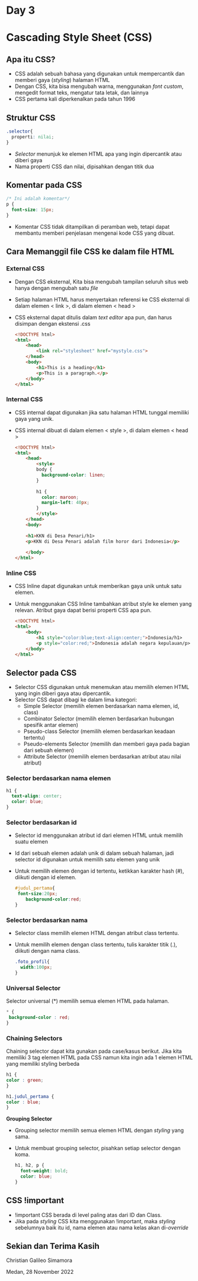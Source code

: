 # Day 3

# Cascading Style Sheet (CSS)

## Apa itu CSS?

- CSS adalah sebuah bahasa yang digunakan untuk mempercantik dan memberi gaya (*styling*) halaman HTML
- Dengan CSS, kita bisa mengubah warna, menggunakan *font custom*, mengedit format teks, mengatur tata letak, dan lainnya
- CSS pertama kali diperkenalkan pada tahun 1996

## Struktur CSS

```css
.selector{
  properti: nilai;
}
```

- *Selector* menunjuk ke elemen HTML apa yang ingin dipercantik atau diberi gaya
- Nama properti CSS dan nilai, dipisahkan dengan titik dua

## Komentar pada CSS

```css
/* Ini adalah komentar*/
p {
  font-size: 15px;
}
```

- Komentar CSS tidak ditampilkan di peramban web, tetapi dapat membantu memberi penjelasan mengenai kode CSS yang dibuat.

## Cara Memanggil file CSS ke dalam file HTML

### External CSS

- Dengan CSS eksternal, Kita bisa mengubah tampilan seluruh situs web hanya dengan mengubah satu *file*
- Setiap halaman HTML harus menyertakan referensi ke CSS eksternal di dalam elemen < link >, di dalam elemen < head >
- CSS eksternal dapat ditulis dalam *text editor* apa pun, dan harus disimpan dengan ekstensi .css
    
    ```html
    <!DOCTYPE html>
    <html>
    	<head>
    		<link rel="stylesheet" href="mystyle.css">
    	</head>
    	<body>
    		<h1>This is a heading</h1>
    		<p>This is a paragraph.</p>
    	</body>
    </html>
    ```
    

### **Internal CSS**

- CSS internal dapat digunakan jika satu halaman HTML tunggal memiliki gaya yang unik.
- CSS internal dibuat di dalam elemen < style >, di dalam elemen < head >
    
    ```html
    <!DOCTYPE html>
    <html>
    	<head>
    		<style>
    		body {
    		  background-color: linen;
    		}
    		
    		h1 {
    		  color: maroon;
    		  margin-left: 40px;
    		}
    		</style>
    	</head>
    	<body>
    	
    	<h1>KKN di Desa Penari/h1>
    	<p>KKN di Desa Penari adalah film horor dari Indonesia</p>
    	
    	</body>
    </html>
    ```
    

### Inline CSS

- CSS Inline dapat digunakan untuk memberikan gaya unik untuk satu elemen.
- Untuk menggunakan CSS Inline tambahkan atribut style ke elemen yang relevan. Atribut gaya dapat berisi properti CSS apa pun.
    
    ```html
    <!DOCTYPE html>
    <html>
    	<body>
    		<h1 style="color:blue;text-align:center;">Indonesia/h1>
    		<p style="color:red;">Indonesia adalah negara kepulauan/p>
    	</body>
    </html>
    ```
    

## Selector pada CSS

- Selector CSS digunakan untuk menemukan atau memilih elemen HTML yang ingin diberi gaya atau dipercantik.
- Selector CSS dapat dibagi ke dalam lima kategori:
    - Simple Selector (memilih elemen berdasarkan nama elemen, id, class)
    - Combinator Selector (memilih elemen berdasarkan hubungan spesifik antar elemen)
    - Pseudo-class Selector (memilih elemen berdasarkan keadaan tertentu)
    - Pseudo-elements Selector (memilih dan memberi gaya pada bagian dari sebuah elemen)
    - Attribute Selector (memilih elemen berdasarkan atribut atau nilai atribut)

### Selector berdasarkan nama elemen

```css
h1 {
  text-align: center;
  color: blue;
}
```

### Selector berdasarkan id

- Selector id menggunakan atribut id dari elemen HTML untuk memilih suatu elemen
- Id dari sebuah elemen adalah unik di dalam sebuah halaman, jadi selector id digunakan untuk memilih satu elemen yang unik
- Untuk memilih elemen dengan id tertentu, ketikkan karakter hash (#), diikuti dengan id elemen.
    
    ```css
    #judul_pertama{
     font-size:20px;
    	background-color:red;
    }
    ```
    

### Selector berdasarkan nama

- Selector class memilih elemen HTML dengan atribut class tertentu.
- Untuk memilih elemen dengan class tertentu, tulis karakter titik (.), diikuti dengan nama class.
    
    ```css
    .foto_profil{
      width:100px;
    }
    ```
    

### Universal Selector

Selector universal (*) memilih semua elemen HTML pada halaman.

```css
* {
 background-color : red;
}
```

### Chaining Selectors

Chaining selector dapat kita gunakan pada case/kasus berikut. Jika kita memiliki 3 tag elemen HTML pada CSS namun kita ingin ada 1 elemen HTML yang memiliki styling berbeda

```css
h1 {
color : green;
}

h1.judul_pertama {
color : blue;
}
```

**Grouping Selector**

- Grouping selector memilih semua elemen HTML dengan *styling* yang sama.
- Untuk membuat grouping selector, pisahkan setiap selector dengan koma.
    
    ```css
    h1, h2, p {
      font-weight: bold;
      color: blue;
    }
    ```
    

## CSS !important

- !important CSS berada di level paling atas dari ID dan Class.
- Jika pada *styling* CSS kita menggunakan !important, maka *styling* sebelumnya baik itu id, nama elemen atau nama kelas akan di-*override*

## Sekian dan Terima Kasih

Christian Galileo Simamora

Medan, 28 November 2022
